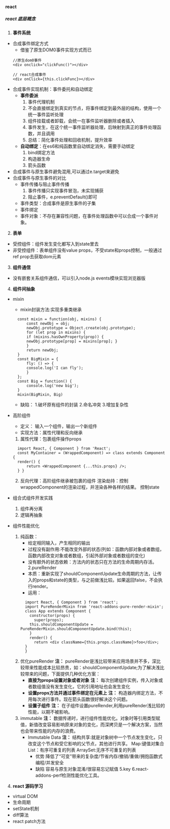 #### react
##### react 底层概念
1.  **事件系统**
- 合成事件绑定方式
  - 借鉴了原生DOM0事件实现方式而已
  ```
  //原生dom0事件
  <div onclick="clickFunc()"></div>

  // react合成事件
  <div onClick={this.clickFunc}></div>
  ``` 
- 合成事件实现机制：事件委托和自动绑定
  - **事件委派**
    1. 事件代理机制
    2. 不会直接绑定到真实的节点，将事件绑定到最外层的结构，使用一个统一事件监听处理
    3. 组件挂载或者卸载，会统一在事件监听器删除或者插入
    4. 事件发生，在这个统一事件监听器处理，后映射到真正的事件处理函数，并且调用
    5. 总结：简化事件处理和回收机制，提升效率
  - **自动绑定**：在es6和纯函数里自动绑定消失，需要手动绑定
    1. bind绑定方法
    2. 构造器生命
    3. 箭头函数
- 合成事件与原生事件避免混用,可以通过e.target来避免
- 合成事件与原生事件的对比
  - 事件传播与阻止事件传播
    1. 事件传播只实现事件冒泡，未实现捕获 
    2. 阻止事件，e.preventDefault()即可
  - 事件类型：合成事件是原生事件的子集
  - 事件绑定
  - 事件对象：不存在兼容性问题，在事件处理函数中可以合成一个事件对象。
2. **表单**
- 受控组件：组件发生变化都写入到state里去
- 非受控组件：表单组件没有value props，不受state和props控制，一般通过ref prop去获取dom元素
3. **组件通信**
- 没有嵌套关系组件通信，可以引入node.js events模块实现浏览器版
4. **组件间抽象**
- mixin
  - mixin封装方法:实现多重类继承
  ```
    const mixin = function(obj, mixins) {
        const newObj = obj;
        newObj.prototype = Object.create(obj.prototype);
        for (let prop in mixins) {
        if (mixins.hasOwnProperty(prop)) {
        newObj.prototype[prop] = mixins[prop]; }
        }
        return newObj; 
    }
    const BigMixin = { 
        fly: () => {
        console.log('I can fly'); 
        }
    };
    const Big = function() { 
        console.log('new big');
    }
    mixin(BigMixin, Big)
  ```
  - 缺陷：
  1.破坏原有组件的封装
  2.命名冲突
  3.增加复杂性
- 高阶组件
  - 定义： 输入一个组件，输出一个新组件
  - 实现方法：属性代理和反向继承
  1. 属性代理：包裹组件操作props
  ```
    import React, { Component } from 'React';
    const MyContainer = (WrappedComponent) => class extends Component {
    render() {
        return <WrappedComponent {...this.props} />;
    } }
  ```
   
  2. 反向代理：高阶组件继承被包裹的组件
   渲染劫持：控制wrappedComponent的渲染过程，并渲染各种各样的结果。
   控制state
- 组合式组件开发实践
  1. 组件再分离
  2. 逻辑再抽象
- 组件性能优化
  1. 纯函数：
      - 给定相同输入，产生相同的输出
      - 过程没有副作用:不能改变外部的状态(列如：函数内部对象或者数组，函数内部改变对象或者数组，引起外部对象或者数组的变化)
      - 没有额外的状态依赖：方法内的状态只在方法的生命周期内存活。
  2.pureRender
     - 本质：重新实现了shouldComponentUpdate生命周期的方法，让传入的props和state的类型，与之前做浅比较。如果返回false，不会执行render。
     - 运用：
     ```
       import React, { Component } from 'react';
       import PureRenderMixin from 'react-addons-pure-render-mixin';
       class App extends Component { 
         constructor(props) {
           super(props);
         this.shouldComponentUpdate =  PureRenderMixin.shouldComponentUpdate.bind(this); 
         }
         render() {
           return <div className={this.props.className}>foo</div>;
       } 
       }
     ```
  3. 优化pureRender
   **注：** pureRender是浅比较带来应用场景并不多，深比较带来性能成本比较昂贵，如：shouldComponentUpdate;为了解决浅比较带来的问题，下面提供几种优化方案：
      - **直接为props设置对象或者对象**
    **注：** 每次创建组件实例，传入对象或者数组值没有发生变化，它的引用地址也会发生变化
     - **设置props方法并通过事件绑定在元素上**
    **注：** 构造器内绑定方法，不用每次进行事件。现在箭头函数很好解决这个问题。
     - **设置子组件**
    **注：** 在子组件设置pureRender,利用pureRender浅比较的性能，以期不被影响。
  4. immutable
  **注：** 数据传递时，进行组件性能优化。对象时等引用类型赋值，新值改变容易影响原来对象的变化，而深拷贝是一个解决方案，当然也会带来性能的内存的浪费。
     - Immutable Data
      **注：** 结构共享:就是对象树中一个节点发生变化，只改变这个节点和受它影响的父节点，其他进行共享。
      Map:键值对集合
      List：有序可重复的列表
      ArraySet:无序不可重复的列表
       - 优势
        降低了“可变”带来的复杂度/节省内存/撤销/重做/拥抱函数式编程/并发安全
       - 缺陷
         容易与原生对象混淆/很容易忘记赋值
  5.key
  6.react-addons-perf检测性能优化工具。
4. **react 源码学习**
 - virtual DOM
 - 生命周期
 - setState机制
 - diff算法
 - react patch方法
